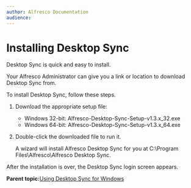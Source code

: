 ```yaml
---
author: Alfresco Documentation
audience: 
---
```


# Installing Desktop Sync

Desktop Sync is quick and easy to install.

Your Alfresco Administrator can give you a link or location to download Desktop Sync from.

To install Desktop Sync, follow these steps.

1.  Download the appropriate setup file:

    -   Windows 32-bit: Alfresco-Desktop-Sync-Setup-v1.3.x\_32.exe
    -   Windows 64-bit: Alfresco-Desktop-Sync-Setup-v1.3.x\_64.exe
2.  Double-click the downloaded file to run it.

    A wizard will install Alfresco Desktop Sync for you at C:\\Program Files\\Alfresco\\Alfresco Desktop Sync.


After the installation is over, the Desktop Sync login screen appears.

**Parent topic:**[Using Desktop Sync for Windows](../concepts/desktopsync-using.md)

